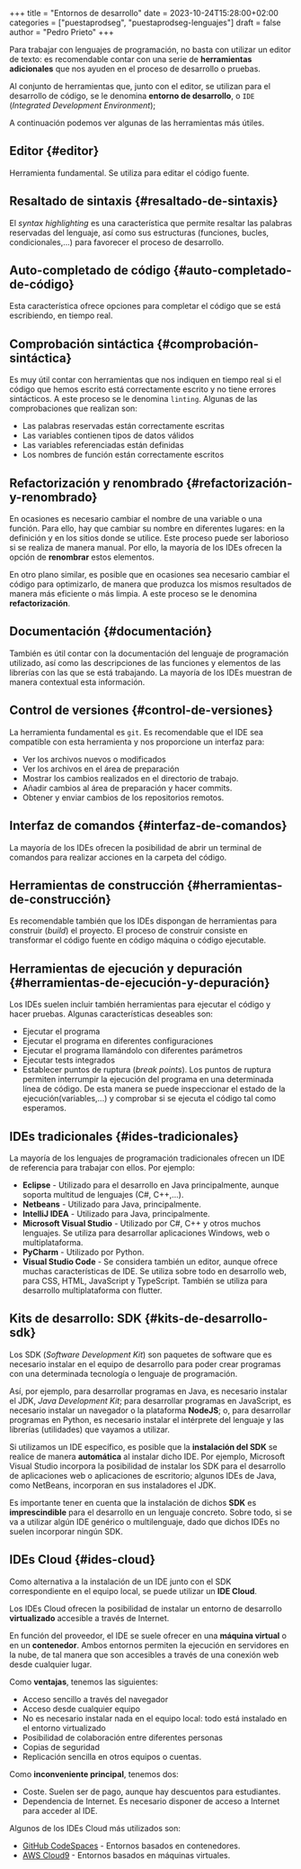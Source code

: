 +++
title = "Entornos de desarrollo"
date = 2023-10-24T15:28:00+02:00
categories = ["puestaprodseg", "puestaprodseg-lenguajes"]
draft = false
author = "Pedro Prieto"
+++

Para trabajar con lenguajes de programación, no basta con utilizar un editor de texto: es recomendable contar con una serie de **herramientas adicionales** que nos ayuden en el proceso de desarrollo o pruebas.

<!--more-->

Al conjunto de herramientas que, junto con el editor, se utilizan para el desarrollo de código, se le denomina **entorno de desarrollo**, o `IDE` (_Integrated Development Environment_);

A continuación podemos ver algunas de las herramientas más útiles.


## Editor {#editor}

Herramienta fundamental. Se utiliza para editar el código fuente.


## Resaltado de sintaxis {#resaltado-de-sintaxis}

El _syntax highlighting_ es una característica que permite resaltar las palabras reservadas del lenguaje, así como sus estructuras (funciones, bucles, condicionales,...) para favorecer el proceso de desarrollo.


## Auto-completado de código {#auto-completado-de-código}

Esta característica ofrece opciones para completar el código que se está escribiendo, en tiempo real.


## Comprobación sintáctica {#comprobación-sintáctica}

Es muy útil contar con herramientas que nos indiquen en tiempo real si el código que hemos escrito está correctamente escrito y no tiene errores sintácticos. A este proceso se le denomina `linting`. Algunas de las comprobaciones que realizan son:

-   Las palabras reservadas están correctamente escritas
-   Las variables contienen tipos de datos válidos
-   Las variables referenciadas están definidas
-   Los nombres de función están correctamente escritos


## Refactorización y renombrado {#refactorización-y-renombrado}

En ocasiones es necesario cambiar el nombre de una variable o una función. Para ello, hay que cambiar su nombre en diferentes lugares: en la definición y en los sitios donde se utilice. Este proceso puede ser laborioso si se realiza de manera manual. Por ello, la mayoría de los IDEs ofrecen la opción de **renombrar** estos elementos.

En otro plano similar, es posible que en ocasiones sea necesario cambiar el código para optimizarlo, de manera que produzca los mismos resultados de manera más eficiente o más limpia. A este proceso se le denomina **refactorización**.


## Documentación {#documentación}

También es útil contar con la documentación del lenguaje de programación utilizado, así como las descripciones de las funciones y elementos de las librerías con las que se está trabajando. La mayoría de los IDEs muestran de manera contextual esta información.


## Control de versiones {#control-de-versiones}

La herramienta fundamental es `git`. Es recomendable que el IDE sea compatible con esta herramienta y nos proporcione un interfaz para:

-   Ver los archivos nuevos o modificados
-   Ver los archivos en el área de preparación
-   Mostrar los cambios realizados en el directorio de trabajo.
-   Añadir cambios al área de preparación y hacer commits.
-   Obtener y enviar cambios de los repositorios remotos.


## Interfaz de comandos {#interfaz-de-comandos}

La mayoría de los IDEs ofrecen la posibilidad de abrir un terminal de comandos para realizar acciones en la carpeta del código.


## Herramientas de construcción {#herramientas-de-construcción}

Es recomendable también que los IDEs dispongan de herramientas para construir (_build_) el proyecto. El proceso de construir consiste en transformar el código fuente en código máquina o código ejecutable.


## Herramientas de ejecución y depuración {#herramientas-de-ejecución-y-depuración}

Los IDEs suelen incluir también herramientas para ejecutar el código y hacer pruebas. Algunas características deseables son:

-   Ejecutar el programa
-   Ejecutar el programa en diferentes configuraciones
-   Ejecutar el programa llamándolo con diferentes parámetros
-   Ejecutar tests integrados
-   Establecer puntos de ruptura (_break points_). Los puntos de ruptura permiten interrumpir la ejecución del programa en una determinada línea de código. De esta manera se puede inspeccionar el estado de la ejecución(variables,...) y comprobar si se ejecuta el código tal como esperamos.


## IDEs tradicionales {#ides-tradicionales}

La mayoría de los lenguajes de programación tradicionales ofrecen un IDE de referencia para trabajar con ellos. Por ejemplo:

-   **Eclipse** - Utilizado para el desarrollo en Java principalmente, aunque soporta multitud de lenguajes (C#, C++,...).
-   **Netbeans** - Utilizado para Java, principalmente.
-   **IntelliJ IDEA** - Utilizado para Java, principalmente.
-   **Microsoft Visual Studio** - Utilizado por C#, C++ y otros muchos lenguajes. Se utiliza para desarrollar aplicaciones Windows, web o multiplataforma.
-   **PyCharm** - Utilizado por Python.
-   **Visual Studio Code** - Se considera también un editor, aunque ofrece muchas características de IDE. Se utiliza sobre todo en desarrollo web, para CSS, HTML, JavaScript y TypeScript. También se utiliza para desarrollo multiplataforma con flutter.


## Kits de desarrollo: SDK {#kits-de-desarrollo-sdk}

Los SDK (_Software Development Kit_) son paquetes de software que es necesario instalar en el equipo de desarrollo para poder crear programas con una determinada tecnología o lenguaje de programación.

Así, por ejemplo, para desarrollar programas en Java, es necesario instalar el JDK, _Java Development Kit_; para desarrollar programas en JavaScript, es necesario instalar un navegador o la plataforma **NodeJS**; o, para desarrollar programas en Python, es necesario instalar el intérprete del lenguaje y las librerías (utilidades) que vayamos a utilizar.

Si utilizamos un IDE específico, es posible que la **instalación del SDK** se realice de manera **automática** al instalar dicho IDE. Por ejemplo, Microsoft Visual Studio incorpora la posibilidad de instalar los SDK para el desarrollo de aplicaciones web o aplicaciones de escritorio; algunos IDEs de Java, como NetBeans, incorporan en sus instaladores el JDK.

Es importante tener en cuenta que la instalación de dichos **SDK** es **imprescindible** para el desarrollo en un lenguaje concreto. Sobre todo, si se va a utilizar algún IDE genérico o multilenguaje, dado que dichos IDEs no suelen incorporar ningún SDK.


## IDEs Cloud {#ides-cloud}

Como alternativa a la instalación de un IDE junto con el SDK correspondiente en el equipo local, se puede utilizar un **IDE Cloud**.

Los IDEs Cloud ofrecen la posibilidad de instalar un entorno de desarrollo **virtualizado** accesible a través de Internet.

En función del proveedor, el IDE se suele ofrecer en una **máquina virtual** o en un **contenedor**. Ambos entornos permiten la ejecución en servidores en la nube, de tal manera que son accesibles a través de una conexión web desde cualquier lugar.

Como **ventajas**, tenemos las siguientes:

-   Acceso sencillo a través del navegador
-   Acceso desde cualquier equipo
-   No es necesario instalar nada en el equipo local: todo está instalado en el entorno virtualizado
-   Posibilidad de colaboración entre diferentes personas
-   Copias de seguridad
-   Replicación sencilla en otros equipos o cuentas.

Como **inconveniente principal**, tenemos dos:

-   Coste. Suelen ser de pago, aunque hay descuentos para estudiantes.
-   Dependencia de Internet. Es necesario disponer de acceso a Internet para acceder al IDE.

Algunos de los IDEs Cloud más utilizados son:

-   [GitHub CodeSpaces](https://github.com/features/codespaces) - Entornos basados en contenedores.
-   [AWS Cloud9](https://aws.amazon.com/es/cloud9/) - Entornos basados en máquinas virtuales.
